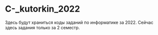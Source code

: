 # C-_kutorkin_2022
Здесь будут храниться коды заданий по информатике за 2022.
Сейчас здесь задания только за 2 семестр.